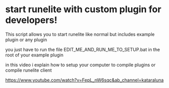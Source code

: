 # start runelite with custom plugin for developers!
This script allows you to start runelite like normal but includes example plugin or any plugin

you just have to run the file EDIT_ME_AND_RUN_ME_TO_SETUP.bat in the root of your example plugin 

in this video i explain how to setup your computer to compile plugins or compile runelite client

https://www.youtube.com/watch?v=FepL_nW6sqc&ab_channel=kataraluna
